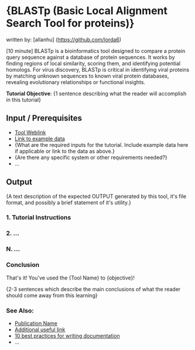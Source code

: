 # {BLASTp (Basic Local Alignment Search Tool for proteins)}
written by: [allanhu] (https://github.com/lorda6)

[10 minute] BLASTp is a bioinformatics tool designed to compare a protein query sequence against a database of protein sequences. It works by finding regions of local similarity, scoring them, and identifying potential homologs. For virus discovery, BLASTp is critical in identifying viral proteins by matching unknown sequences to known viral protein databases, revealing evolutionary relationships or functional insights.

**Tutorial Objective**: {1 sentence describing what the reader will accomplish in this tutorial}

## Input / Prerequisites
- [Tool Weblink](https://serratus.io/)
- [Link to example data](img/template/ao.fa)
- {What are the required inputs for the tutorial. Include example data here if applicable or link to the data as above.}
- {Are there any specific system or other requirements needed?}
- ...

## Output

{A text description of the expected OUTPUT generated by this tool, it's file format, and possibly a brief statement of it's utility.}

### 1. Tutorial Instructions



### 2. ...

### N. ...

### Conclusion

That's it! You've used the {Tool Name} to {objective}!

{2-3 sentences which describe the main conclusions of what the reader should come away from this learning}

### See Also:

- [Publication Name](https://www.nature.com/articles/s41586-021-04332-2)
- [Additional useful link](https://web.archive.org/web/19991128125537/http://www.geocities.com/Heartland/Bluffs/4157/hampdance.html)
- [10 best practices for writing documentation](https://www.grammarly.com/blog/developer/10-best-practices-writing-documentation/)
- ...
